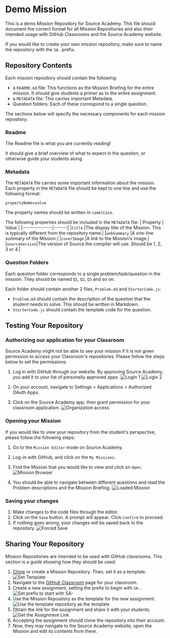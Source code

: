 # Demo Mission
This is a demo Mission Repository for Source Academy. This file should document the correct format for all Mission Repositories and also their intended usage with GitHub Classrooms and the Source Academy website.

If you would like to create your own mission repository, make sure to name the repository with the `SA-` prefix.

## Repository Contents
Each mission repository should contain the following:
- a `README.md` file: This functions as the Mission Briefing for the entire mission. It should give students a primer as to the entire assignment.
- a `METADATA` file: This carries important Metadata.
- Question folders: Each of these correspond to a single question.

The sections below will specify the necessary components for each mission repository.

### Readme
The Readme file is what you are currently reading!

It should give a brief overview of what to expect in the question, or otherwise guide your students along.

### Metadata
The `METADATA` file carries some important information about the mission. Each property in the `METADATA` file should be kept to one line and use the following format:
```
propertyName=value
```
The property names should be written in `camelCase`.

The following properties should be included in the `METADATA` file:
| Property      | Value | 
|:--------------|:------|
|`title`        |The display title of the Mission. This is typically different from the repository name.|
|`webSummary`   |A one-line summary of the Mission.|
|`coverImage`   |A link to the Mission's image.|
|`sourceVersion`|The version of Source the compiler will use. Should be 1, 2, 3 or 4.|

 
### Question Folders
Each question folder corresponds to a single problem/task/question in the mission. They should be named `Q1`, `Q2`, `Q3` and so on.

Each folder should contain another 2 files, `Problem.md` and `StarterCode.js`:
- `Problem.md` should contain the description of the question that the student needs to solve. This should be written in Markdown. 
- `StarterCode.js` should contain the template code for the question.

## Testing Your Repository
### Authorizing our application for your Classroom
Source Academy might not be able to see your mission if it is not given permission to access your Classroom's repositories. Please follow the steps below to set the permissions:
1. Log in with GitHub through our website. By approving Source Academy, you add it to your list of personally approved apps. ![Login 1](https://user-images.githubusercontent.com/47176493/116039417-4acda700-a69d-11eb-913a-f46b4db030f9.png)
![Login 2](https://user-images.githubusercontent.com/47176493/116039529-6df85680-a69d-11eb-923b-aadd689ac294.png)

2. On your account, navigate to Settings > Applications > Authorized OAuth Apps. 
3. Click on the Source Academy app, then grant permission for your classroom application.
![Organization access](https://user-images.githubusercontent.com/47176493/116039582-7d779f80-a69d-11eb-9c10-a7e2b201c96f.png)

### Opening your Mission
If you would like to view your repository from the student's perspective, please follow the following steps:
1. Go to the `Mission Editor` mode on Source Academy.
2. Log-in with GitHub, and click on the `My Missions`.
3. Find the Mission that you would like to view and click on `Open`. ![Mission Browser](https://user-images.githubusercontent.com/47176493/116039682-9ed88b80-a69d-11eb-86c7-40224b54cd86.png)

4. You should be able to navigate between different questions and read the Problem descriptions and the Mission Briefing.  ![Loaded Mission](https://user-images.githubusercontent.com/47176493/116039758-b6177900-a69d-11eb-8924-20c159b3bbf0.png)


### Saving your changes
1. Make changes to the code files through the editor.
2. Click on the `Save` button. A prompt will appear. Click `Confirm` to proceed.
3. If nothing goes wrong, your changes will be saved back to the repository. ![Forced Save](https://user-images.githubusercontent.com/47176493/116039803-c3ccfe80-a69d-11eb-8997-ad55cc0d61d9.png)


## Sharing Your Repository
Mission Repositories are intended to be used with GitHub classrooms. This section is a guide showing how they should be used:

1. [Clone](https://github.com/githubclassroomtest24032021/SA-mission-example) or create a Mission Repository. Then, set it as a template.
![Set Template](https://user-images.githubusercontent.com/47176493/116039861-d9dabf00-a69d-11eb-8d91-df54974b305d.png)
2. Navigate to the [GitHub Classroom](https://classroom.github.com/) page for your classroom.
3. Create a new assignment, setting the prefix to begin with `SA-`.
![Set prefix to start with SA-](https://cdn.discordapp.com/attachments/811062470571589703/836120038783057940/unknown.png)
4. Use the Mission Repository as the template for the new assignment.
![Use the template repository as the template](https://cdn.discordapp.com/attachments/811062470571589703/836120271810592768/unknown.png)
5. Obtain the link for the assignment and share it with your students.![Get the Assignment Link](https://cdn.discordapp.com/attachments/811062470571589703/836120481165213706/unknown.png)
6. Accepting the assignment should clone the repository into their account.
7. Now, they may navigate to the Source Academy website, open the Mission and edit its contents from there.
